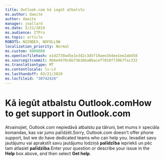```yaml
---
title: Outlook.com kā iegūt atbalstu
ms.author: daeite
author: daeite
manager: joallard
ms.date: 3/21/2019
ms.audience: ITPro
ms.topic: article
ROBOTS: NOINDEX, NOFOLLOW
localization_priority: Normal
ms.custom: 8000080
ms.openlocfilehash: e1d2739ad5e1e3d2c3d5f19aee344ee1ee2ab458
ms.sourcegitcommit: 0b6e9470c6b73616ba8bacef7010f739b7fac332
ms.translationtype: MT
ms.contentlocale: lv-LV
ms.lasthandoff: 03/21/2019
ms.locfileid: "30742428"
---
```

# <a name="how-to-get-support-in-outlookcom"></a><span data-ttu-id="95c1f-102">Kā iegūt atbalstu Outlook.com</span><span class="sxs-lookup"><span data-stu-id="95c1f-102">How to get support in Outlook.com</span></span>

<span data-ttu-id="95c1f-103">Atvainojiet, Outlook.com nepiedāvā atbalstu pa tālruni, bet mums ir speciāla komandas, kas var jums palīdzēt.</span><span class="sxs-lookup"><span data-stu-id="95c1f-103">Sorry, Outlook.com doesn't offer phone support, but we do have dedicated teams who can help you.</span></span>
<span data-ttu-id="95c1f-104">Ievadiet savu jautājumu vai aprakstīt savu jautājumu lodziņā **palīdzība** iepriekš un pēc tam atlasiet **palīdzība**.</span><span class="sxs-lookup"><span data-stu-id="95c1f-104">Enter your question or describe your issue in the **Help** box above, and then select **Get help**.</span></span>


